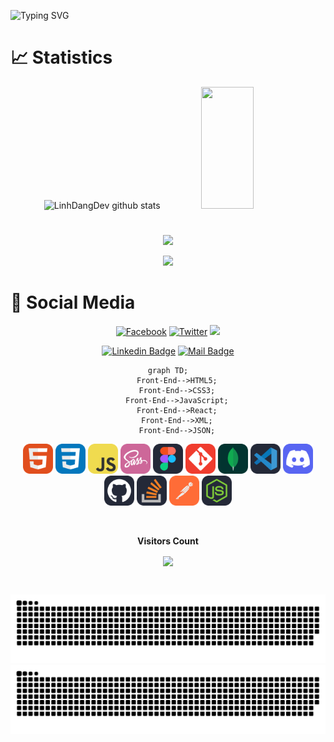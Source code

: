


![Typing SVG](https://readme-typing-svg.herokuapp.com/?color=02D9F7FF&size=35&center=true&vCenter=true&width=1000&lines=HELLO👋;My+full+name+Dang+Duy+Linh;I'm+20+years+old;I'm+Font+End+Developer;Wellcome!)
<!-------------------------------------------------------------------------------------------------------------------------------------------------------------->
# 📈 Statistics 
  <div align="center">  
  <img width="49%" height="195px" src="https://github-readme-stats.vercel.app/api?username=LinhDangDev&show_icons=true&count_private=true&hide_border=true&title_color=02D9F7FF&icon_color=02D9F7FF&text_color=c9d1d9&bg_color=0d1117" alt="LinhDangDev github stats" /> 
  
  <img width="41%" height="195px" src="https://github-readme-stats.vercel.app/api/top-langs/?username=LinhDangDev&layout=compact&hide_border=true&title_color=02D9F7FF&text_color=02D9F7FF&bg_color=0d1117" />
</div> 
  <!-------------------------------------------------------------------------------------------------------------------------------------------------------------->
</div> 
  <h1 align="center"></h1><p align="center">
    <img width="725em" src="https://github-profile-summary-cards.vercel.app/api/cards/profile-details?username=LinhDangDev&theme=radical" />
  </p>
    <p align="center">
   <img  src="https://github-readme-streak-stats.herokuapp.com?user=LinhDangDev&theme=tokyonight_duo&hide_border=true"
  </p>
  
  <!------------------------------------------------------------------------------------------------------------------------------------------------------------->
  # 📌 Social Media
<div align="center">
<a href="https://www.facebook.com/Dlinh215562" target="_blank"><img alt="Facebook" src="https://img.shields.io/badge/facebook-%231DA1F2.svg?&style=for-the-badge&logo=facebook&logoColor=white"/></a>
<a href="https://twitter.com/" target="_blank"><img alt="Twitter" src="https://img.shields.io/badge/twitter-%231DA1F2.svg?&style=for-the-badge&logo=twitter&logoColor=white" /></a>  
<a href="https://www.instagram.com/linh_hunter15723/" target="_blank"><img src="https://img.shields.io/badge/-Instagram-%23E4405F?style=for-the-badge&logo=instagram&logoColor=white"</a> 
  
[![Linkedin Badge](https://img.shields.io/badge/linkedin-%230077B5.svg?&style=for-the-badge&logo=linkedin&logoColor=white)](https://www.linkedin.com/in/duylinh15723/)
[![Mail Badge](https://img.shields.io/badge/email-c14438?style=for-the-badge&logo=Gmail&logoColor=white&link=mailto:duylinh05030723@gmail.com)](mailto:duylinh05030723@gmail.com)

  <!-------------------------------------------------------------------------------------------------------------------------------------------------------------->
```mermaid
graph TD;
    Front-End-->HTML5;
    Front-End-->CSS3;
    Front-End-->JavaScript;
    Front-End-->React;
    Front-End-->XML;
    Front-End-->JSON;
  ```
<!-------------------------------------------------------------------------------------------------------------------------------------------------------------->
<p align="center">

<img src="https://github.com/tandpfun/skill-icons/blob/main/icons/HTML.svg" width="48" title="HTML"> 
<img src="https://github.com/tandpfun/skill-icons/blob/main/icons/CSS.svg" width="48" title="CSS">   
<img src="https://github.com/tandpfun/skill-icons/blob/main/icons/JavaScript.svg" width="48" title="JavaScript"> 
<img src="https://github.com/tandpfun/skill-icons/blob/main/icons/Sass.svg" width="48" title="Sass">  

<img src="https://github.com/tandpfun/skill-icons/blob/main/icons/Figma-Dark.svg" width="48" title="Figma">   
<img src="https://github.com/tandpfun/skill-icons/blob/main/icons/Git.svg" width="48" title="Git">  
<img src="https://github.com/tandpfun/skill-icons/blob/main/icons/MongoDB.svg" width="48" title="MongoDB">    
<img src="https://github.com/tandpfun/skill-icons/blob/main/icons/VSCode-Dark.svg" width="48" title="Vscode">   
<img src="https://github.com/tandpfun/skill-icons/blob/main/icons/Discord.svg" width="48" title="Discord">   
<img src="https://github.com/tandpfun/skill-icons/blob/main/icons/Github-Dark.svg" width="48" title="Github">   
<img src="https://github.com/tandpfun/skill-icons/blob/main/icons/StackOverflow-Dark.svg" width="48" title="StackOverFlow">   
<img src="https://github.com/tandpfun/skill-icons/blob/main/icons/Postman.svg" width="48" title="Postman">   
<img src="https://github.com/tandpfun/skill-icons/blob/main/icons/NodeJS-Dark.svg" width="48" title="NodeJs">  
<p/>
  
 <!-------------------------------------------------------------------------------------------------------------------------------------------------------------->
<div align="center">
<br><p align="centre"><b>Visitors Count </b></p>  
<p align="center"><img align="center" src="https://profile-counter.glitch.me/{👽}/count.svg" /></p> 
<br>
</div>

 ![github contribution grid snake animation](https://raw.githubusercontent.com/platane/platane/output/github-contribution-grid-snake-dark.svg#gh-dark-mode-only)![github contribution grid snake animation](https://raw.githubusercontent.com/platane/platane/output/github-contribution-grid-snake.svg#gh-light-mode-only)

   <!-------------------------------------------------------------------------------------------------------------------------------------------------------------->
  
  
  
  
  
  
  
  
  
  
  
  
  
  
  
  
  
  
  
  
